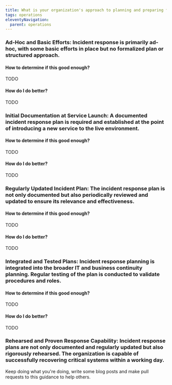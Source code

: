```yaml
---
title: What is your organization's approach to planning and preparing for incident response?
tags: operations
eleventyNavigation:
  parent: operations
---
```


### **Ad-Hoc and Basic Efforts:** Incident response is primarily ad-hoc, with some basic efforts in place but no formalized plan or structured approach.

#### How to determine if this good enough?

TODO

#### How do I do better?

TODO

### **Initial Documentation at Service Launch:** A documented incident response plan is required and established at the point of introducing a new service to the live environment.

#### How to determine if this good enough?

TODO

#### How do I do better?

TODO

### **Regularly Updated Incident Plan:** The incident response plan is not only documented but also periodically reviewed and updated to ensure its relevance and effectiveness.

#### How to determine if this good enough?

TODO

#### How do I do better?

TODO

### **Integrated and Tested Plans:** Incident response planning is integrated into the broader IT and business continuity planning. Regular testing of the plan is conducted to validate procedures and roles.

#### How to determine if this good enough?

TODO

#### How do I do better?

TODO

### **Rehearsed and Proven Response Capability:** Incident response plans are not only documented and regularly updated but also rigorously rehearsed. The organization is capable of successfully recovering critical systems within a working day.

Keep doing what you're doing, write some blog posts and make pull requests to this guidance to help others.
